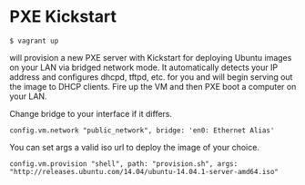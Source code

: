 PXE Kickstart
=============

```
$ vagrant up
```

will provision a new PXE server with Kickstart for deploying Ubuntu images on your LAN via bridged network mode.
It automatically detects your IP address and configures dhcpd, tftpd, etc. for you and will begin serving out the image to DHCP clients.
Fire up the VM and then PXE boot a computer on your LAN.

Change bridge to your interface if it differs.
```
config.vm.network "public_network", bridge: 'en0: Ethernet Alias'
```

You can set args a valid iso url to deploy the image of your choice.
```
config.vm.provision "shell", path: "provision.sh", args: "http://releases.ubuntu.com/14.04/ubuntu-14.04.1-server-amd64.iso"
```
